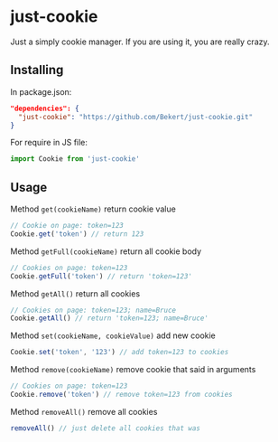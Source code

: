 # just-cookie

Just a simply cookie manager. If you are using it, you are really crazy.

## Installing

In package.json:

```json
"dependencies": {
  "just-cookie": "https://github.com/Bekert/just-cookie.git"
}
```

For require in JS file:

```js
import Cookie from 'just-cookie'
```

## Usage

Method `get(cookieName)` return cookie value

```js
// Cookie on page: token=123
Cookie.get('token') // return 123
```

Method `getFull(cookieName)` return all cookie body

```js
// Cookies on page: token=123
Cookie.getFull('token') // return 'token=123'
```

Method `getAll()` return all cookies

```js
// Cookies on page: token=123; name=Bruce
Cookie.getAll() // return 'token=123; name=Bruce'
```

Method `set(cookieName, cookieValue)` add new cookie

```js
Cookie.set('token', '123') // add token=123 to cookies
```

Method `remove(cookieName)` remove cookie that said in arguments

```js
// Cookies on page: token=123
Cookie.remove('token') // remove token=123 from cookies
```

Method `removeAll()` remove all cookies
```js
removeAll() // just delete all cookies that was 
```




